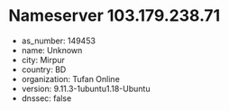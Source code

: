 # Nameserver 103.179.238.71

* as_number: 149453
* name: Unknown
* city: Mirpur
* country: BD
* organization: Tufan Online
* version: 9.11.3-1ubuntu1.18-Ubuntu
* dnssec: false
